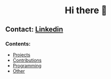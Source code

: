 <h1 align="center">Hi there 👋</h1>

## Contact: [Linkedin](https://www.linkedin.com/in/giuseppe-ferrara-link/)

### Contents:
  - [Projects](#projects)
  - [Contributions](#contributions)
  - [Programming](#programming)
  - [Other](#other)
  




